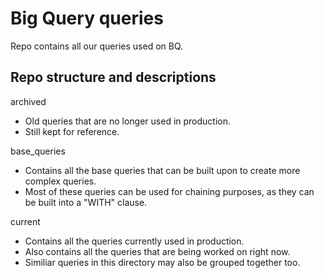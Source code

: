 # Big Query queries
Repo contains all our queries used on BQ.  

## Repo structure and descriptions
archived
- Old queries that are no longer used in production.
- Still kept for reference.

base_queries
- Contains all the base queries that can be built upon to create more complex queries.
- Most of these queries can be used for chaining purposes, as they can be built into a "WITH" clause.

current
- Contains all the queries currently used in production.
- Also contains all the queries that are being worked on right now.
- Similiar queries in this directory may also be grouped together too.